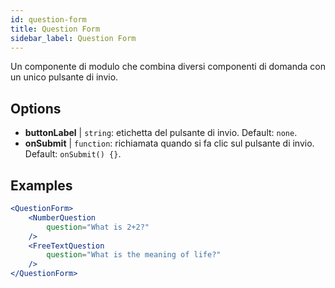 ```yaml
---
id: question-form 
title: Question Form
sidebar_label: Question Form
---
```


Un componente di modulo che combina diversi componenti di domanda con un unico pulsante di invio.

## Options

* __buttonLabel__ | `string`: etichetta del pulsante di invio. Default: `none`.
* __onSubmit__ | `function`: richiamata quando si fa clic sul pulsante di invio. Default: `onSubmit() {}`.


## Examples

```jsx live
<QuestionForm>
    <NumberQuestion
        question="What is 2+2?"
    />
    <FreeTextQuestion
        question="What is the meaning of life?"
    />    
</QuestionForm>
```
